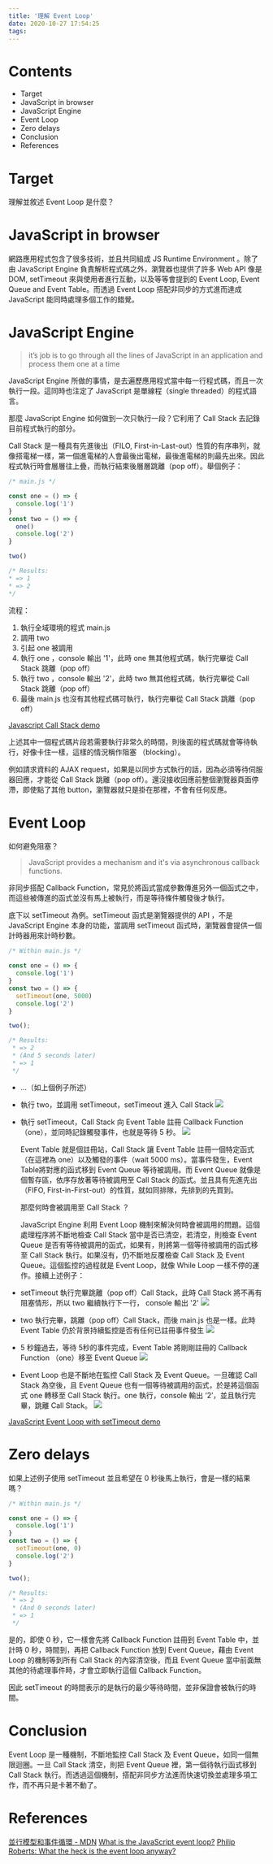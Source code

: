 ```yaml
---
title: '理解 Event Loop'
date: 2020-10-27 17:54:25
tags:
---
```

# Contents
* Target
* JavaScript in browser 
* JavaScript Engine 
* Event Loop 
* Zero delays
* Conclusion
* References

# Target
理解並敘述 Event Loop 是什麼？

<!-- more -->

# JavaScript in browser
網路應用程式包含了很多技術，並且共同組成 JS Runtime Environment 。除了由 JavaScript Engine 負責解析程式碼之外，瀏覽器也提供了許多 Web API 像是 DOM, setTimeout 來與使用者進行互動，以及等等會提到的 Event Loop, Event Queue and Event Table。而透過 Event Loop 搭配非同步的方式進而達成 JavaScript 能同時處理多個工作的錯覺。

# JavaScript Engine
>it’s job is to go through all the lines of JavaScript in an application and process them one at a time

JavaScript Engine 所做的事情，是去遍歷應用程式當中每一行程式碼，而且一次執行一段。這同時也注定了 JavaScript 是單線程（single threaded）的程式語言。

那麼 JavaScript Engine 如何做到一次只執行一段？它利用了 Call Stack 去記錄目前程式執行的部分。

Call Stack 是一種具有先進後出（FILO, First-in-Last-out）性質的有序串列，就像搭電梯一樣，第一個進電梯的人會最後出電梯，最後進電梯的則最先出來。因此程式執行時會層層往上疊，而執行結束後層層跳離（pop off）。舉個例子：

```javascript
/* main.js */

const one = () => {
  console.log('1')
}
const two = () => {
  one()
  console.log('2')
}

two()

/* Results:
* => 1
* => 2
*/
```

流程：
1. 執行全域環境的程式 main.js
2. 調用 two
3. 引起 one 被調用
4. 執行 one ，console 輸出 '1'，此時 one 無其他程式碼，執行完畢從 Call Stack 跳離（pop off）
5. 執行 two ，console 輸出 '2'，此時 two 無其他程式碼，執行完畢從 Call Stack 跳離（pop off）
6. 最後 main.js 也沒有其他程式碼可執行，執行完畢從 Call Stack 跳離（pop off）

[Javascript Call Stack demo](https://www.youtube.com/watch?v=aqI8Aovw4Po)

上述其中一個程式碼片段若需要執行非常久的時間，則後面的程式碼就會等待執行，好像卡住一樣，這樣的情況稱作阻塞 （blocking）。

例如請求資料的 AJAX request，如果是以同步方式執行的話，因為必須等待伺服器回應，才能從 Call Stack 跳離（pop off）。還沒接收回應前整個瀏覽器頁面停滯，即使點了其他 button，瀏覽器就只是掛在那裡，不會有任何反應。

# Event Loop
如何避免阻塞？

>JavaScript provides a mechanism and it's via asynchronous callback functions.

非同步搭配 Callback Function，常見於將函式當成參數傳進另外一個函式之中，而這些被傳進的函式並沒有馬上被執行，而是等待條件觸發後才執行。

底下以 setTimeout 為例。setTimeout 函式是瀏覽器提供的 API ，不是 JavaScript Engine 本身的功能，當調用 setTimeout 函式時，瀏覽器會提供一個計時器用來計時秒數。
```javascript
/* Within main.js */

const one = () => {
  console.log('1')
}
const two = () => {
  setTimeout(one, 5000)
  console.log('2')
}

two();

/* Results:
 * => 2
 * (And 5 seconds later)
 * => 1
 */

```
* ...（如上個例子所述）
* 執行 two，並調用 setTimeout，setTimeout 進入 Call Stack
![](https://i.imgur.com/UEtUTKQ.jpg)

* 執行 setTimeout，Call Stack 向 Event Table 註冊 Callback Function （one），並同時記錄觸發事件，也就是等待 5 秒。
![](https://i.imgur.com/n3ryqFK.jpg)

  Event Table 就是個註冊站，Call Stack 讓 Event Table 註冊一個特定函式（在這裡為 one）以及觸發的事件（wait 5000 ms）。當事件發生，Event Table將對應的函式移到 Event Queue 等待被調用。而 Event Queue 就像是個暫存區，依序存放著等待被調用至 Call Stack 的函式。並且具有先進先出（FIFO, First-in-First-out）的性質，就如同排隊，先排到的先買到。

  那麼何時會被調用至 Call Stack ？

  JavaScript Engine 利用 Event Loop 機制來解決何時會被調用的問題。這個處理程序將不斷地檢查 Call Stack 當中是否已清空，若清空，則檢查 Event Queue 是否有等待被調用的函式，如果有，則將第一個等待被調用的函式移至 Call Stack 執行。如果沒有，仍不斷地反覆檢查 Call Stack 及 Event Queue。這個監控的過程就是 Event Loop，就像 While Loop 一樣不停的運作。接續上述例子：

* setTimeout 執行完畢跳離（pop off）Call Stack，此時 Call Stack 將不再有阻塞情形，所以 two 繼續執行下一行， console 輸出 '2'
![](https://i.imgur.com/zt6zG4x.jpg)

* two 執行完畢，跳離（pop off）Call Stack，而後 main.js 也是一樣。此時 Event Table 仍於背景持續監控是否有任何已註冊事件發生
![](https://i.imgur.com/UCRDzxX.jpg)

* 5 秒鐘過去，等待 5秒的事件完成，Event Table 將剛剛註冊的 Callback Function （one）移至 Event Queue
![](https://i.imgur.com/MiLqppS.jpg)

* Event Loop 也是不斷地在監控 Call Stack 及 Event Queue。一旦確認 Call Stack 為空後，且 Event Queue 也有一個等待被調用的函式，於是將這個函式 one 轉移至 Call Stack 執行。one 執行，console 輸出 ‘2’，並且執行完畢，跳離 Call Stack。
![](https://i.imgur.com/JiDO1bR.jpg)

[JavaScript Event Loop with setTimeout demo](https://www.youtube.com/watch?v=lo3YA_-8MDM)

# Zero delays
如果上述例子使用 setTimeout 並且希望在 0 秒後馬上執行，會是一樣的結果嗎？

```javascript
/* Within main.js */

const one = () => {
  console.log('1')
}
const two = () => {
  setTimeout(one, 0)
  console.log('2')
}

two();

/* Results:
 * => 2
 * (And 0 seconds later)
 * => 1
 */

```
是的，即使 0 秒，它一樣會先將 Callback Function 註冊到 Event Table 中，並計時 0 秒，時間到，再把 Callback Function 放到 Event Queue，藉由 Event Loop 的機制等到所有 Call Stack 的內容清空後，而且 Event Queue 當中前面無其他的待處理事件時，才會立即執行這個 Callback Function。

因此 setTimeout 的時間表示的是執行的最少等待時間，並非保證會被執行的時間。

# Conclusion
Event Loop 是一種機制，不斷地監控 Call Stack 及 Event Queue，如同一個無限迴圈。一旦 Call Stack 清空，則把 Event Queue 裡，第一個待執行函式移到 Call Stack 執行。而透過這個機制，搭配非同步方法進而快速切換並處理多項工作，而不再只是卡著不動了。

# References
[並行模型和事件循環 - MDN](https://developer.mozilla.org/zh-TW/docs/Web/JavaScript/EventLoop)
[What is the JavaScript event loop?](http://altitudelabs.com/blog/what-is-the-javascript-event-loop/)
[Philip Roberts: What the heck is the event loop anyway?](https://2014.jsconf.eu/speakers/philip-roberts-what-the-heck-is-the-event-loop-anyway.html)

